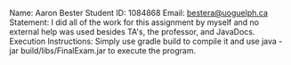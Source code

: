 Name: Aaron Bester 
Student ID: 1084868 
Email: bestera@uoguelph.ca 
Statement: I did all of the work for this assignment by myself and no external help was used besides TA's, the professor, and JavaDocs. 
Execution Instructions: Simply use gradle build to compile it and use java -jar build/libs/FinalExam.jar to execute the program. 
